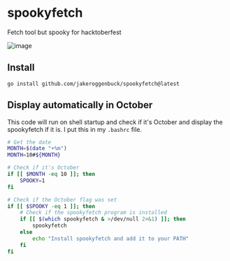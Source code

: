 # spookyfetch
Fetch tool but spooky for hacktoberfest

![image](https://user-images.githubusercontent.com/35516367/193947726-3b234a67-4109-4c08-91b8-a5c27b799930.png)

## Install
```
go install github.com/jakeroggenbuck/spookyfetch@latest
```

## Display automatically in October
This code will run on shell startup and check if it's October and display the spookyfetch if it is. I put this in my `.bashrc` file.
```sh
# Get the date
MONTH=$(date "+%m")
MONTH=10#${MONTH}

# Check if it's October
if [[ $MONTH -eq 10 ]]; then
	SPOOKY=1
fi

# Check if the October flag was set
if [[ $SPOOKY -eq 1 ]]; then
	# Check if the spookyfetch program is installed
	if [[ $(which spookyfetch & >/dev/null 2>&1) ]]; then
		spookyfetch
	else
		echo "Install spookyfetch and add it to your PATH"
	fi
fi
```
